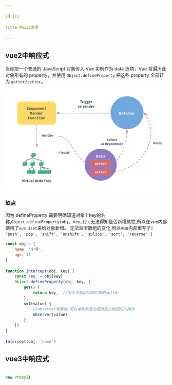 ```yaml
---

id:js1

title:响应式原理

---
```


## vue2中响应式

当你把一个普通的 JavaScript 对象传入 Vue 实例作为 data 选项，Vue 将遍历此对象所有的 property，并使用 `Object.defineProperty` 把这些 property
全部转为 `getter/setter`。

![img](../../../static/img/js/defineProperty.png)

### 缺点

因为 defineProperty 需要明确知道对象上key的名称,`Object.defineProperty(obj, key,{})`,无法得知是否新增属性,所以在vue内部使用了`vue.$set`来给对象新增。 
无法监听数组的变化,所以vue内部重写了`[
'push',
'pop',
'shift',
'unshift',
'splice',
'sort',
'reverse'
]`

```js
const obj = {
    name: '小明',
    age: 18
}

function Intercept(obj, key) {
    const key_ = obj[key]
    Object.defineProperty(obj, key, {
        get() {
            return key_  //因为不能返回原对象的getter 
        },
        set(value) {
            //observer观察者,可以拿到改变的值然后去做相应的操作
            observer(value)
        }
    })
}

Intercept(obj, 'name')

```

## vue3中响应式

```js

new Proxy()

```
